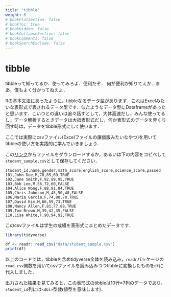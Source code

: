 ```yaml
---
title: "tibble"
weight: 6
# bookFlatSection: false
# bookToc: true
# bookHidden: false
# bookCollapseSection: false
# bookComments: false
# bookSearchExclude: false
---
```


# tibble

tibbleって知ってるか．使ってみろよ．便利だぞ．
何が便利か知りてえか．まあ，僕もよく分かってねえよ．

Rの基本文法にあったように，tibbleなるデータ型があります．これはExcelみたいな表形式で表されるデータ型です．似たようなデータ型にDataframeがあったと思います．こいつとの違いは追々話すとして，大体高速だし，みんな使ってるし，データ解析するときデータは大抵表形式だし，何か表形式のデータを弄くり回す時は，データをtibble形式にして使います．

ここでは実際にcsvファイル(Excelファイルの廉価版みたいなやつ)を用いてtibbleの使い方を実践的に学んでいきましょう．

この[リンク](student_sample.csv)からファイルをダウンロードするか，あるいは下の内容をコピペして`student_sample.csv`として保存してください．
```csv
student_id,name,gender,math_score,english_score,science_score,passed
101,John Doe,M,78,85,69,TRUE
102,Jane Smith,F,92,89,95,TRUE
103,Bob Lee,M,56,72,60,FALSE
104,Alice Wong,F,88,91,84,TRUE
105,Chris Johnson,M,45,50,48,FALSE
106,Maria Garcia,F,74,80,70,TRUE
107,David Kim,M,66,59,73,TRUE
108,Nancy Allen,F,81,77,88,TRUE
109,Tom Brown,M,39,42,35,FALSE
110,Lisa White,F,90,94,92,TRUE
```
このcsvファイルは学生の成績を表形式にまとめたデータです．

```R
library(tidyverse)

df <- readr::read_csv("data/student_sample.csv")
print(df)
```
以上のコードでは，tibbleを含めtidyverse全体を読み込み，`readr`パッケージの`read_csv`関数を用いてcsvファイルを読み込みつつtibbleに変換したものを`df`に代入しました．

出力された結果を見てみると，この表形式のtibbleは10行×7列のデータであり，`student_id`列には`<dbl>`型(数値型を意味します)．
